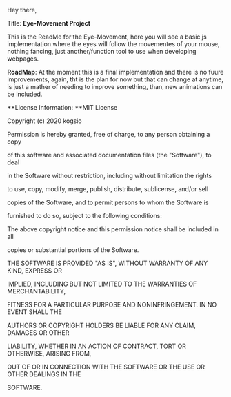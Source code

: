 Hey there, 

Title: **Eye-Movement Project**

This is the ReadMe for the Eye-Movement, here you will see a basic js implementation where the eyes will follow the movementes of your mouse, nothing fancing, just another/function tool to use when developing webpages.

**RoadMap**: At the moment this is a final implementation and there is no fuure improvements, again, tht is the plan for now but that can change at anytime, is just a mather of needing to improve something, than, new animations can be included.

**License Information: **MIT License

Copyright (c) 2020 kogsio

Permission is hereby granted, free of charge, to any person obtaining a copy

of this software and associated documentation files (the "Software"), to deal

in the Software without restriction, including without limitation the rights

to use, copy, modify, merge, publish, distribute, sublicense, and/or sell

copies of the Software, and to permit persons to whom the Software is

furnished to do so, subject to the following conditions:

The above copyright notice and this permission notice shall be included in all

copies or substantial portions of the Software.

THE SOFTWARE IS PROVIDED "AS IS", WITHOUT WARRANTY OF ANY KIND, EXPRESS OR

IMPLIED, INCLUDING BUT NOT LIMITED TO THE WARRANTIES OF MERCHANTABILITY,

FITNESS FOR A PARTICULAR PURPOSE AND NONINFRINGEMENT. IN NO EVENT SHALL THE

AUTHORS OR COPYRIGHT HOLDERS BE LIABLE FOR ANY CLAIM, DAMAGES OR OTHER

LIABILITY, WHETHER IN AN ACTION OF CONTRACT, TORT OR OTHERWISE, ARISING FROM,

OUT OF OR IN CONNECTION WITH THE SOFTWARE OR THE USE OR OTHER DEALINGS IN THE

SOFTWARE.
